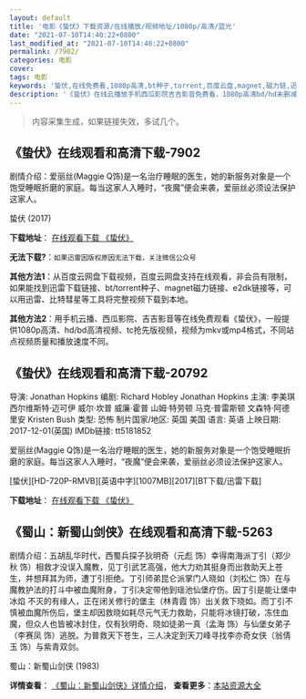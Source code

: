 ```yaml
---
layout: default
title: '电影《蛰伏》下载资源/在线播放/视频地址/1080p/高清/蓝光'
date: "2021-07-10T14:40:22+0800"
last_modified_at: "2021-07-10T14:40:22+0800"
permalink: /7902/
categories: 电影
cover:
tags: 电影
keywords: '蛰伏,在线免费看,1080p高清,bt种子,torrent,百度云盘,magnet,磁力链,迅雷下载资源'
description: '《蛰伏》在线云播放手机西瓜影院吉吉影音免费看，1080p高清bd/hd未删减完整版和tc抢先枪版，mkv/mp4格式，附带bt/torrent种子、magnet/磁力链、百度云盘、网盘资源迅雷下载链接'
---
```


>内容采集生成，如果链接失效，多试几个。


## 《蛰伏》在线观看和高清下载-7902

剧情介绍：爱丽丝(Maggie Q饰)是一名治疗睡眠的医生，她的新服务对象是一个饱受睡眠折磨的家庭。每当这家人入睡时，“夜魔”便会来袭，爱丽丝必须设法保护这家人。


蛰伏 (2017)

**下载地址**： [在线观看下载 《蛰伏》](https://www.btbtdy.me/btdy/dy11923.html) 


**无法下载?**：`如果迅雷因版权原因无法下载，关注微信公众号 `

**其他方法1**：从百度云网盘下载视频，百度云网盘支持在线观看，非会员有限制，如果能找到迅雷下载链接、bt/torrent种子、magnet磁力链接、e2dk链接等，可以用迅雷、比特彗星等工具将完整视频下载到本地。

**其他方法2**：用手机云播、西瓜影院、吉吉影音等在线免费观看《蛰伏》，一般提供1080p高清、hd/bd高清视频、tc抢先版视频，视频为mkv或mp4格式，不同站点视频质量和播放速度不同。


## 《蛰伏》在线观看和高清下载-20792

导演: Jonathan Hopkins 编剧: Richard Hobley Jonathan Hopkins 主演: 李美琪 西尔维斯特·迈可伊 威尔·坎普 威廉·霍普 山姆·特劳顿 马克·普雷斯顿 文森特·阿德里安 Kristen Bush 类型: 恐怖 制片国家/地区: 英国 美国 语言: 英语 上映日期: 2017-12-01(英国) IMDb链接: tt5181852

爱丽丝(Maggie Q饰)是一名治疗睡眠的医生，她的新服务对象是一个饱受睡眠折磨的家庭。每当这家人入睡时，“夜魔”便会来袭，爱丽丝必须设法保护这家人。


[蛰伏][HD-720P-RMVB][英语中字][1007MB][2017][BT下载/迅雷下载]

**下载地址**： [在线观看下载 《蛰伏》](https://www.btdx8.com/torrent/zf_2017.html) 


## 《蜀山：新蜀山剑侠》在线观看和高清下载-5263

剧情介绍：五胡乱华时代，西蜀兵探子狄明奇（元彪 饰）幸得南海派丁引（郑少秋 饰）相救才没误入魔教，见丁引武艺高强，他大力劝其挺身而出救助天上苍生，并想拜其为师，遭丁引拒绝。丁引师弟昆仑派掌门人晓如（刘松仁 饰）在与魔教护法的打斗中被血魔附身，丁引决定带他到瑶池仙堡疗伤。因丁引是能让堡中冰焰 不灭的有缘人，正在闭关修行的堡主（林青霞 饰）出关救下晓如。而丁引不慎被血魔所伤后，堡主却因救晓如耗尽元气无力救助，只能将冰镜打破，冻住血魔，但众人也皆被冰封住，仅有狄明奇、晓如徒弟一真（孟海 饰）与仙堡女弟子（李赛凤 饰）逃脱。为普救天下苍生，三人决定到天刀峰寻找李亦奇女侠（翁倩玉 饰）与紫青双剑。


蜀山：新蜀山剑侠 (1983)

**详情查看**： [《蜀山：新蜀山剑侠》详情介绍](/movie/5263/)， **查看更多**：[本站资源大全](/movie/t/all/)

